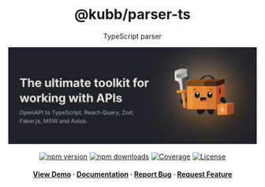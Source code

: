 <div align="center">

<!-- <img src="assets/logo.png" alt="logo" width="200" height="auto" /> -->
<h1>@kubb/parser-ts</h1>

<p>
   TypeScript parser
  </p>
  <img src="https://raw.githubusercontent.com/kubb-labs/kubb/main/assets/banner.png" alt="logo"  height="auto" />

[![npm version][npm-version-src]][npm-version-href]
[![npm downloads][npm-downloads-src]][npm-downloads-href]
[![Coverage][coverage-src]][coverage-href]
[![License][license-src]][license-href]

<!-- ALL-CONTRIBUTORS-BADGE:START - Do not remove or modify this section -->
<!-- ALL-CONTRIBUTORS-BADGE:END -->
</p>

<h4>
    <a href="https://codesandbox.io/s/github/kubb-labs/kubb/tree/alpha/examples/typescript" target="_blank">View Demo</a>
    <span> · </span>
      <a href="https://kubb.dev/" target="_blank">Documentation</a>
    <span> · </span>
      <a href="https://github.com/kubb-labs/kubb/issues/" target="_blank">Report Bug</a>
    <span> · </span>
      <a href="https://github.com/kubb-labs/kubb/issues/" target="_blank">Request Feature</a>
  </h4>
</div>
<!-- Badges -->

[npm-version-src]: https://img.shields.io/npm/v/@kubb/parser-ts?flat&colorA=18181B&colorB=f58517
[npm-version-href]: https://npmjs.com/package/@kubb/parser-ts
[npm-downloads-src]: https://img.shields.io/npm/dm/@kubb/parser-ts?flat&colorA=18181B&colorB=f58517
[npm-downloads-href]: https://npmjs.com/package/@kubb/parser-ts
[license-src]: https://img.shields.io/github/license/kubb-labs/kubb.svg?flat&colorA=18181B&colorB=f58517
[license-href]: https://github.com/kubb-labs/kubb/blob/main/LICENSE
[build-src]: https://img.shields.io/github/actions/workflow/status/kubb-labs/kubb/ci.yaml?style=flat&colorA=18181B&colorB=f58517
[build-href]: https://www.npmjs.com/package/@kubb/parser-ts
[minified-src]: https://img.shields.io/bundlephobia/min/@kubb/parser-ts?style=flat&colorA=18181B&colorB=f58517
[minified-href]: https://www.npmjs.com/package/@kubb/parser-ts
[coverage-src]: https://img.shields.io/codecov/c/github/kubb-labs/kubb?style=flat&colorA=18181B&colorB=f58517
[coverage-href]: https://www.npmjs.com/package/@kubb/parser-ts
